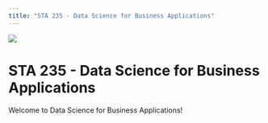 ```yaml
---
title: "STA 235 - Data Science for Business Applications"
---
```


![](/static/tidydata_5.jpg)

# STA 235 - Data Science for Business Applications

Welcome to Data Science for Business Applications!

